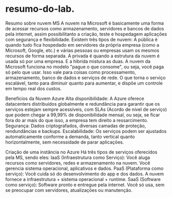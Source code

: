 # resumo-do-lab.
Resumo sobre nuvem MS
A nuvem na Microsoft é basicamente uma forma de acessar recursos como armazenamento, servidores e bancos de dados pela internet, assim possibilitanto a criação, teste e hospedagem aplicações com segurança e flexibilidade. 
Existem três tipos de nuvem:
A pública é quando tudo fica hospedado em servidores da própria empresa (como a Microsoft, Google, etc.) e várias pessoas ou empresas usam os mesmos recursos de forma separada. A privada é quando a estrutura da nuvem é usada só por uma empresa. E a híbrida mistura as duas.
A nuvem da Microsoft funciona no modelo "pague o que consome", ou seja, você paga só pelo que usar. Isso vale para coisas como processamento, armazenamento, banco de dados e serviços de rede. O que torna o serviço escalável, tanto para diminuir quanto para aumentar, e dispõe um controle em tempo real dos custos.

Benefícios da Nuvem Azure
Alta disponibilidade: A Azure oferece datacenters distribuídos globalmente e redundância para garantir que os serviços estejam sempre acessíveis, com SLAs (Acordo de nível de serviço) que podem chegar a 99,99% de disponibilidade mensal, ou seja, se ficar fora do ar mais do que isso, a empresa tem direito a ressarcimento. 
Segurança: Dados criptografados, diversas camadas de proteção, rendundâncias e backups.
Escalabilidade: Os serviços podem ser ajustados automaticamente conforme a demanda, tanto vertical quanto horizontalmente, sem necessidade de parar aplicações.

Criação de  uma instância no Azure
Há três tipos de serviços oferecidos pela MS, sendo eles:
IaaS (Infraestrutura como Serviço): Você aluga recursos como servidores, redes e armazenamento na nuvem. Você gerencia sistema operacional, aplicativos e dados.
PaaS (Plataforma como serviço): Você cuida só do desenvolvimento do app e dos dados. A nuvem fornece a infraestrutura + sistema operacional + runtime. 
SaaS (Software como serviço): Software pronto e entregue pela internet. Você só usa, sem se preocupar com servidores, atualizações ou manutenção.
